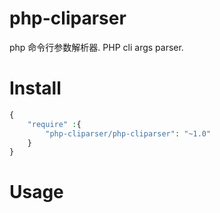 # php-cliparser
php 命令行参数解析器. PHP cli args parser.

# Install
```php
{
    "require" :{
        "php-cliparser/php-cliparser": "~1.0"
    }
}
```

# Usage

